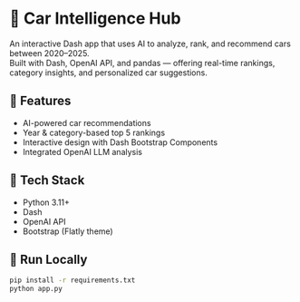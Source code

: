# 🚗 Car Intelligence Hub

An interactive Dash app that uses AI to analyze, rank, and recommend cars between 2020–2025.  
Built with Dash, OpenAI API, and pandas — offering real-time rankings, category insights, and personalized car suggestions.

## 🌟 Features
- AI-powered car recommendations
- Year & category-based top 5 rankings
- Interactive design with Dash Bootstrap Components
- Integrated OpenAI LLM analysis

## 🧰 Tech Stack
- Python 3.11+
- Dash
- OpenAI API
- Bootstrap (Flatly theme)

## 🚀 Run Locally
```bash
pip install -r requirements.txt
python app.py
